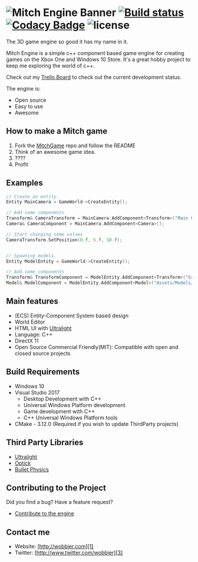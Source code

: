 ![Mitch Engine Banner](https://raw.githubusercontent.com/wobbier/MitchEngine/master/Docs/GitHub/me_banner.png)
[![Build status](https://ci.appveyor.com/api/projects/status/7x55po7se0siesdn?svg=true)](https://ci.appveyor.com/project/wobbier/mitchengine)
[![Codacy Badge](https://api.codacy.com/project/badge/Grade/858846f643cc47258ed72f9cfddb28b2)](https://www.codacy.com/app/rastaninja77/MitchEngine?utm_source=github.com&amp;utm_medium=referral&amp;utm_content=wobbier/MitchEngine&amp;utm_campaign=Badge_Grade)
![license](https://img.shields.io/github/license/wobbier/mitchengine.svg)
======
The 3D game engine so good it has my name in it.

Mitch Engine is a simple c++ component based game engine for creating games on the Xbox One and Windows 10 Store.
It's a great hobby project to keep me exploring the world of c++.

Check out my [Trello Board][4] to check out the current development status.

The engine is:

  * Open source
  * Easy to use
  * Awesome

How to make a Mitch game
-----------------------

1. Fork the [MitchGame][8] repo and follow the README
2. Think of an awesome game idea.
3. ????
4. Profit

Examples
-----------------------
```cpp
// Create an entity.
Entity MainCamera = GameWorld->CreateEntity();

// Add some components
Transform& CameraTransform = MainCamera.AddComponent<Transform>("Main Camera");
Camera& CameraComponent = MainCamera.AddComponent<Camera>();

// Start changing some values
CameraTransform.SetPosition(0.f, 5.f, 10.f);


// Spawning models.
Entity ModelEntity = GameWorld->CreateEntity();

// Add some components
Transform& TransformComponent = ModelEntity.AddComponent<Transform>("Ground Model");
Model& ModelComponent = ModelEntity.AddComponent<Model>("Assets/Models/ground.fbx", "Assets/Shaders/Albedo");
```

Main features
-------------
   * (ECS) Entity-Component System based design
   * World Editor
   * HTML UI with [Ultralight][5]
   * Language: C++
   * DirectX 11
   * Open Source Commercial Friendly(MIT): Compatible with open and closed source projects

Build Requirements
------------------

* Windows 10
* Visual Studio 2017
	* Desktop Development with C++
	* Universal Windows Platform development
	* Game development with C++
	* C++ Universal Windows Platform tools
* CMake - 3.12.0 (Required if you wish to update ThirdParty projects)

Third Party Libraries
--------------------------------

  * [Ultralight][5]
  * [Optick][6]
  * [Bullet Physics][7]

Contributing to the Project
--------------------------------

Did you find a bug? Have a feature request?

  * [Contribute to the engine][2]

Contact me
----------

   * Website: [http://wobbier.com][1]
   * Twitter: [http://www.twitter.com/wobbier][3]

[1]: http://www.wobbier.com "My Portfolio"
[2]: https://github.com/wobbier/MitchEngine/issues "GitHub Issues"
[3]: http://www.twitter.com/wobbier "Twitter"
[4]: https://trello.com/b/QpR06bQl/mitchengine-status "Trello Board"
[5]: https://github.com/ultralight-ux/Ultralight "Ultralight"
[6]: https://github.com/bombomby/optick "Optick"
[7]: https://github.com/bulletphysics/bullet3 "Bullet 3D"
[8]: https://github.com/wobbier/MitchGame "MitchGame Example Project"
